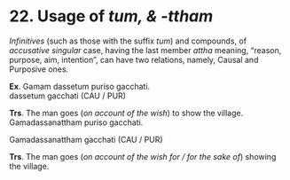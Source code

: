 # **22. Usage of** *tum, & -ttham* 
    
*Infinitives* (such as those with the suffix *tum*) and compounds, of *accusative 
singular* case, having the last member *attha* meaning, “reason, purpose, aim, intention”, 
can have two relations, namely, Causal and Purposive ones. 

 **Ex**. Gamam dassetum puriso gacchati.  
   dassetum   gacchati (CAU / PUR) 
   
 **Trs**. The man goes (*on account of the wish*) to show the village. 
          Gamadassanattham puriso gacchati. 
          
Gamadassanattham   gacchati (CAU / PUR) 

 **Trs**. The man goes (*on account of the wish for / for the sake of*) showing the  village. 